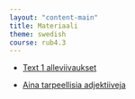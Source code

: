```yaml
---
layout: "content-main"
title: Materiaali
theme: swedish
course: rub4.3
---
```


- [Text 1 alleviivaukset](/media/rub4/text1_oikeat.pdf)

- [Aina tarpeellisia adjektiiveja](/media/rub4/adjektiivit_oikeat.pdf)
